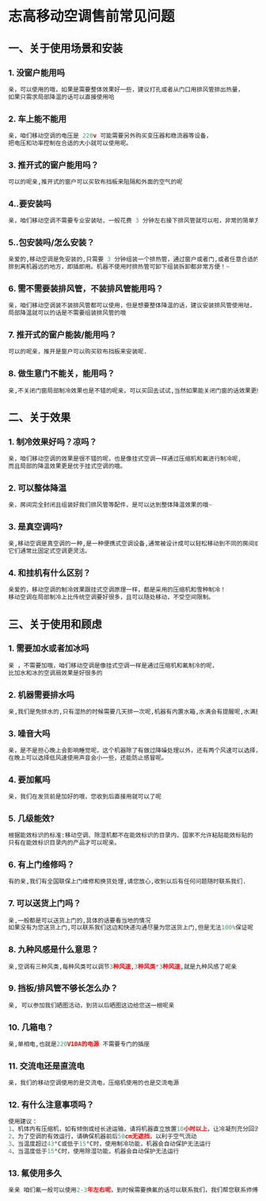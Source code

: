 # 志高移动空调售前常见问题

## 一、关于使用场景和安装

### **1.** 没窗户能用吗

```python
亲，可以使用的哦，如果是需要整体效果好一些，建议打孔或者从门口用排风管排出热量，
如果只需求局部降温的话可以直接使用哈
```

### **2.** 车上能不能用

```python
亲，咱们移动空调的电压是 220v 可能需要另外购买变压器和稳流器等设备，
把电压和功率控制在合适的大小就可以使用呢。
```

### **3.** 推开式的窗户能用吗？

```python
可以的呢亲,推开式的窗户可以买软布挡板来阻隔和外面的空气的呢
```

### **4.**.要安装吗

```python
亲，咱们移动空调不需要专业安装哒，一般花费 3 分钟左右接下排风管就可以啦，非常的简单方便呢。
```

### **5.**.包安装吗/怎么安装？

```python
亲爱的,移动空调是免安装的,只需要 3 分钟组装一个排热管，通过窗户或者门,或者任意合适的可将热气
排到离机器远的地方，即插即用。机器不使用时排热管可卸下组装拆卸都非常方便！~
```

### **6.** 需不需要装排风管，不装排风管能用吗？

```python
亲，咱们移动空调装不装排风管都可以使用，但是想要整体降温的话，建议安装排风管使用哒，
局部降温就可以的话是不需要组装排风管的哦
```

### **7.** 推开式的窗户能装/能用吗？

```python
可以的呢亲，推开是窗户可以购买软布挡板来安装呢.
```

### **8.** 做生意门不能关，能用吗？

```python
亲,不关闭门窗局部制冷效果也是不错的呢亲，可以买回去试试,当然如果能关闭门窗的话效果更好喔！~
```

## 二、关于效果

### **1.** 制冷效果好吗？凉吗？

```python
亲，咱们移动空调的效果是很不错的呢，也是像挂式空调一样通过压缩机和氟进行制冷呢,
而且局部的降温效果更是优于挂式空调的哦。
```

### **2.** 可以整体降温

```python
亲，房间完全封闭且组装好我们排风管等配件，是可以达到整体降温效果的哦~
```

### **3.** 是真空调吗?

```python
亲,移动空调是真空调的一种,是一种便携式空调设备,通常被设计成可以轻松移动到不同的房间或空间使用
它们通常比固定式空调更灵活。
```

### **4.** 和挂机有什么区别？

```c
亲爱的，移动空调的制冷效果跟挂式空调原理一样，都是采用的压缩机和雪种制冷！
移动空调在局部制冷上比传统空调要好很多，且可以随处移动，不受空间限制。
```

## 三、关于使用和顾虑

### **1.** 需要加水或者加冰吗

```python
亲 ，不需要加哦，咱们移动空调是像挂式空调一样是通过压缩机和氟制冷的呢，
比加水和冰的空调扇效果是好很多的
```

### **2.** 机器需要排水吗

```python
亲,我们是免排水的,只有湿热的时候需要几天排一次呢,机器有内置水箱,水满会有提醒呢,水满拔掉排水塞排水使用就好了哈
```

### **3.** 噪音大吗

```python
亲，是不是担心晚上会影响睡觉呢，这个机器除了有做过降噪处理以外，还有两个风速可以选择，
在晚上可以选择低风速使用声音会小一些，还能防止感冒呢。
```

### **4.** 要加氟吗

```python
亲，我们在发货前是加好的哦，您收到后直接用就可以了呢
```

### **5.** 几级能效?

```python
根据能效标识的标准:移动空调、除湿机都不在能效标识的目录内，国家不允许粘贴能效标贴的
只有在能效标识目录内的产品才可以呢亲。
```

### **6.** 有上门维修吗？

```python
有的亲,我们有全国联保上门维修和换货处理,请您放心,收到以后有任何问题随时联系我们.

```

### **7.** 可以送货上门吗？

```python
亲,一般都是可以送货上门的,具体的话要看当地的情况
如果没有为您送货上门,可以联系我们这边和快递沟通尽量为您送货上门,但是无法100%保证呢
```

### **8.** 九种风感是什么意思？

```python
亲,空调有三种风类,每种风类可以调节3种风速,3种风类*3种风速,就是九种风感了呢亲
```

### **9.** 挡板/排风管不够长怎么办？

```python
亲, 可以参加我们晒图活动，到货以后晒图这边给您送一根呢亲
```

### **10.** 几箱电？

```python
亲,单相电,也就是220V10A的电源 不需要专门的插座
```

### **11.** 交流电还是直流电

```python
亲，我们的移动空调使用的是交流电，压缩机使用的也是交流电源
```

### **12.** 有什么注意事项吗？

```python
使用建议：
1、机体内有压缩机，如有倾倒或经长途运输，请将机器直立放置10小时以上，让冷凝剂充分回流，再通电开机
2、为了空调的有效运行，请确保机器前后50cm无遮挡，以利于空气流动
3、当温度超过43°C或低于15°C时，使用制冷功能，机器会自动保护无法运行
4、当温度低于15°C时，使用除湿功能，机器会自动保护无法运行

```

### **13.** 氟使用多久

```python
亲亲 咱们氟一般可以使用2-3年左右呢，到时候需要换氟的话可以联系我们，我们帮您联系师傅为您换呢。
```
